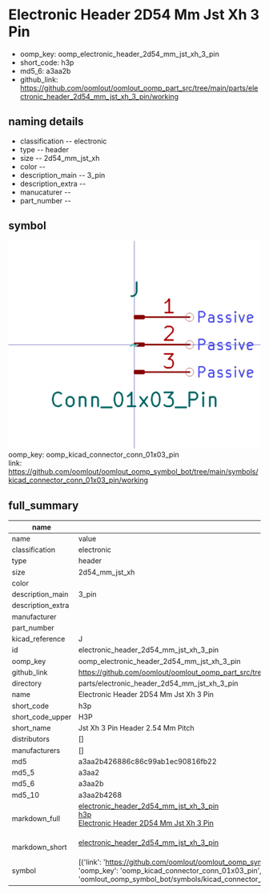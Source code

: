 # Electronic Header 2D54 Mm Jst Xh 3 Pin

  
* oomp_key: oomp_electronic_header_2d54_mm_jst_xh_3_pin 
* short_code: h3p
* md5_6: a3aa2b  
* github_link: https://github.com/oomlout/oomlout_oomp_part_src/tree/main/parts/electronic_header_2d54_mm_jst_xh_3_pin/working  
## naming details
* classification -- electronic
* type -- header
* size -- 2d54_mm_jst_xh
* color -- 
* description_main -- 3_pin
* description_extra -- 
* manucaturer -- 
* part_number -- 



## symbol

![](symbol/0/working/working_600.png)  
oomp_key: oomp_kicad_connector_conn_01x03_pin  
link: https://github.com/oomlout/oomlout_oomp_symbol_bot/tree/main/symbols/kicad_connector_conn_01x03_pin/working  


## full_summary
| name | value | 
| --- | --- | 
| name | value | 
| classification | electronic | 
| type | header | 
| size | 2d54_mm_jst_xh | 
| color |  | 
| description_main | 3_pin | 
| description_extra |  | 
| manufacturer |  | 
| part_number |  | 
| kicad_reference | J | 
| id | electronic_header_2d54_mm_jst_xh_3_pin | 
| oomp_key | oomp_electronic_header_2d54_mm_jst_xh_3_pin | 
| github_link | https://github.com/oomlout/oomlout_oomp_part_src/tree/main/parts/electronic_header_2d54_mm_jst_xh_3_pin/working | 
| directory | parts/electronic_header_2d54_mm_jst_xh_3_pin | 
| name | Electronic Header 2D54 Mm Jst Xh 3 Pin | 
| short_code | h3p | 
| short_code_upper | H3P | 
| short_name | Jst Xh 3 Pin Header 2.54 Mm Pitch | 
| distributors | [] | 
| manufacturers | [] | 
| md5 | a3aa2b426886c86c99ab1ec90816fb22 | 
| md5_5 | a3aa2 | 
| md5_6 | a3aa2b | 
| md5_10 | a3aa2b4268 | 
| markdown_full | [electronic_header_2d54_mm_jst_xh_3_pin](https://github.com/oomlout/oomlout_oomp_part_src/tree/main/parts/electronic_header_2d54_mm_jst_xh_3_pin/working)<br>[h3p](https://github.com/oomlout/oomlout_oomp_part_src/tree/main/parts/electronic_header_2d54_mm_jst_xh_3_pin/working)<br>[Electronic Header 2D54 Mm Jst Xh 3 Pin](https://github.com/oomlout/oomlout_oomp_part_src/tree/main/parts/electronic_header_2d54_mm_jst_xh_3_pin/working)<br><br> | 
| markdown_short | [electronic_header_2d54_mm_jst_xh_3_pin](https://github.com/oomlout/oomlout_oomp_part_src/tree/main/parts/electronic_header_2d54_mm_jst_xh_3_pin/working)<br><br> | 
| symbol | [{'link': 'https://github.com/oomlout/oomlout_oomp_symbol_bot/tree/main/symbols/kicad_connector_conn_01x03_pin', 'oomp_key': 'oomp_kicad_connector_conn_01x03_pin', 'directory': 'oomlout_oomp_symbol_bot/symbols/kicad_connector_conn_01x03_pin//working/working.kicad_sym'}] | 
